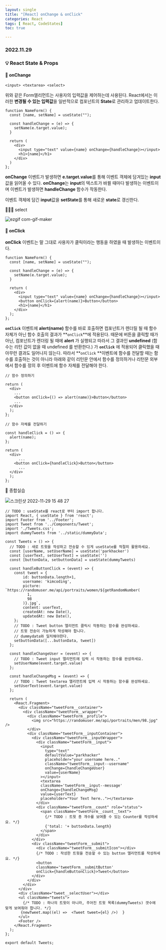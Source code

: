 ```yaml
---
layout: single
title: "[React] onChange & onClick"
categories: React
tags: [ React, CodeStates]
toc: true

---
```


### 2022.11.29

### 💡  React State & Props

#### 📌 onChange

```react
<input> <textarea> <select>
```

위와 같은 Form엘리먼트는 사용자의 입력값을 제어하는데 사용된다. React에서는 이러한 **변경될 수 있는 입력값**을 일반적으로 컴포넌트의 **State**로 관리하고 업데이트한다. 

```react
function NameForm() {
  const [name, setName] = useState("");

  const handleChange = (e) => {
    setName(e.target.value);
  }

  return (
    <div>
      <input type="text" value={name} onChange={handleChange}></input>
      <h1>{name}</h1>
    </div>
  )
};
```

**onChange** 이벤트가 발생하면 **e.target.value**를 통해 이벤트 객체에 담겨있는 **input** 값을 읽어올 수 있다. **onChange**는 **input**의 텍스트가 바뀔 때마다 발생하는 이벤트이며 이벤트가 발생하면 **handleChange** 함수가 작동한다.

이벤트 객체에 담긴 **input**값을 **setState**를 통해 새로운 **state**로 갱신한다. 

👨🏻‍💻 select

<img src="https://user-images.githubusercontent.com/104547038/204447115-59997285-72cf-478f-8db0-58a4549a13f0.gif" alt="ezgif com-gif-maker"  />



#### 📌 onClick

**onClick** 이벤트는 말 그대로 사용자가 클릭이라는 행동을 하였을 때 발생하는 이벤트이다. 

```react
function NameForm() {
  const [name, setName] = useState("");

  const handleChange = (e) => {
    setName(e.target.value);
  }

  return (
    <div>
      <input type="text" value={name} onChange={handleChange}></input>
      <button onClick={alert(name)}>Button</button>
      <h1>{name}</h1>
    </div>
  );
};
```

**`onClick`** 이벤트에 **alert(name)** 함수를 바로 호출하면 컴포넌트가 렌더릴 될 때 함수 자체가 아닌 함수 호출의 결과가 **`onClick`**에 적용된다. 때문에 버튼을 클릭할 때가 아닌, 컴포넌트가 렌더링 될 때에 **alert** 가 실행되고 따라서 그 결과인 **undefined** (함수는 리턴 값이 없을 때 undefined 를 반환한다.) 가 **`onClick`** 에 적용되어 클릭했을 때 아무런 결과도 일어나지 않는다. 따라서 **`onClick` **이벤트에 함수를 전달할 때는 함수를 호출하는 것이 아니라 아래와 같이 리턴문 안에서 함수를 정의하거나 리턴문 외부에서 함수를 정의 후 이벤트에 함수 자체를 전달해야 한다.

```react
// 함수 정의하기

return (
  <div>
	...
    <button onClick={() => alert(name)}>Button</button>
	...
  </div>
  );
};

// 함수 자체를 전달하기

const handleClick = () => {
  alert(name);
};

return (
  <div>
      ...
    <button onClick={handleClick}>Button</button>
      ...
  </div>
  );
};
```

🧐 종합실습

![스크린샷 2022-11-29 15 48 27](https://user-images.githubusercontent.com/104547038/204458831-2e544e3d-55d5-4209-951a-b0e9a5aa2553.png)

```react
// TODO : useState를 react로 부터 import 합니다.
import React, { useState } from 'react';
import Footer from '../Footer';
import Tweet from '../Components/Tweet';
import './Tweets.css';
import dummyTweets from '../static/dummyData';

const Tweets = () => {
  // TODO : 새로 트윗을 작성하고 전송할 수 있게 useState를 적절히 활용하세요.
  const [userName, setUserName] = useState('parkhacker')
  const [userText, setUserText] = useState('')
  const [buttonData, setbuttonData] = useState(dummyTweets)
  
  const handleButtonClick = (event) => {
    const tweet = {
        id: buttonData.length+1,
        username: 'kimcoding',
        picture: `https://randomuser.me/api/portraits/women/${getRandomNumber(
          1,
          98
        )}.jpg`,
        content: userText,
        createdAt: new Date(),
        updatedAt: new Date(),
    };
    // TODO : Tweet button 엘리먼트 클릭시 작동하는 함수를 완성하세요.
    // 트윗 전송이 가능하게 작성해야 합니다.
    // dummydata와 일치해야한다.
    setbuttonData([...buttonData, tweet])
  };

  const handleChangeUser = (event) => {
    // TODO : Tweet input 엘리먼트에 입력 시 작동하는 함수를 완성하세요.
    setUserName(event.target.value)
  };

  const handleChangeMsg = (event) => {
    // TODO : Tweet textarea 엘리먼트에 입력 시 작동하는 함수를 완성하세요.
    setUserText(event.target.value)
  };

  return (
    <React.Fragment>
      <div className="tweetForm__container">
        <div className="tweetForm__wrapper">
          <div className="tweetForm__profile">
            <img src="https://randomuser.me/api/portraits/men/98.jpg" />
          </div>
          <div className="tweetForm__inputContainer">
            <div className="tweetForm__inputWrapper">
              <div className="tweetForm__input">
                <input
                  type="text"
                  defaultValue="parkhacker"
                  placeholder="your username here.."
                  className="tweetForm__input--username"
                  onChange={handleChangeUser}
                  value={userName}
                ></input>
                <textarea 
                className='tweetForm__input--message'
                onChange={handleChangeMsg}
                value={userText}
                placeholder="Your Text here.."></textarea>
              </div>
              <div className="tweetForm__count" role="status">
                <span className="tweetForm__count__text">
                  {/* TODO : 트윗 총 개수를 보여줄 수 있는 Counter를 작성하세요. */}
                  {'total: '+ buttonData.length}
                </span>
              </div>
            </div>
            <div className="tweetForm__submit">
              <div className="tweetForm__submitIcon"></div>
              {/* TODO : 작성한 트윗을 전송할 수 있는 button 엘리먼트를 작성하세요. */}
              <button 
              className='tweetForm__submitButton'
              onClick={handleButtonClick}>Tweet</button>
            </div>
          </div>
        </div>
      </div>
      <div className="tweet__selectUser"></div>
      <ul className="tweets">
        {/* TODO : 하나의 트윗이 아니라, 주어진 트윗 목록(dummyTweets) 갯수에 맞게 보여줘야 합니다. */}
       {newTweet.map((el) =>  <Tweet tweet={el} />)  }
      </ul>
      <Footer />
    </React.Fragment>
  );
};

export default Tweets;
```

